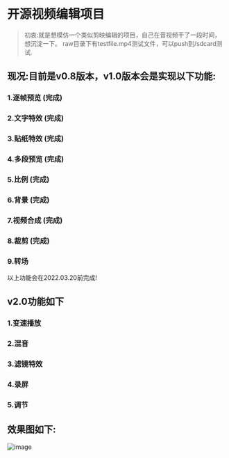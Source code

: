 # 开源视频编辑项目

>初衷:就是想模仿一个类似剪映编辑的项目，自己在音视频干了一段时间，想沉淀一下。
raw目录下有testfile.mp4测试文件，可以push到/sdcard测试.

## 现况:目前是v0.8版本，v1.0版本会是实现以下功能:

### 1.逐帧预览 (完成)

### 2.文字特效 (完成)

### 3.贴纸特效 (完成)

### 4.多段预览 (完成)

### 5.比例    (完成)

### 6.背景    (完成)

### 7.视频合成 (完成)

### 8.裁剪    (完成)

### 9.转场


以上功能会在2022.03.20前完成!

## v2.0功能如下

### 1.变速播放

### 2.混音

### 3.滤镜特效

### 4.录屏

### 5.调节

## 效果图如下:

![image](https://github.com/galis/OpenTikTok/blob/master/screen.gif)



